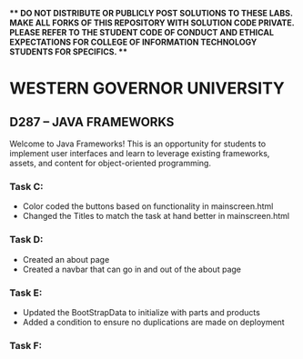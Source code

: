 <strong>** DO NOT DISTRIBUTE OR PUBLICLY POST SOLUTIONS TO THESE LABS. MAKE ALL FORKS OF THIS REPOSITORY WITH SOLUTION CODE PRIVATE. PLEASE REFER TO THE STUDENT CODE OF CONDUCT AND ETHICAL EXPECTATIONS FOR COLLEGE OF INFORMATION TECHNOLOGY STUDENTS FOR SPECIFICS. ** </strong>

# WESTERN GOVERNOR UNIVERSITY 
## D287 – JAVA FRAMEWORKS
Welcome to Java Frameworks! This is an opportunity for students to implement user interfaces and learn to leverage existing frameworks, assets, and content for object-oriented programming.

### Task C: 
- Color coded the buttons based on functionality in mainscreen.html
- Changed the Titles to match the task at hand better in mainscreen.html
### Task D:
- Created an about page
- Created a navbar that can go in and out of the about page
### Task E:
- Updated the BootStrapData to initialize with parts and products
- Added a condition to ensure no duplications are made on deployment
### Task F: